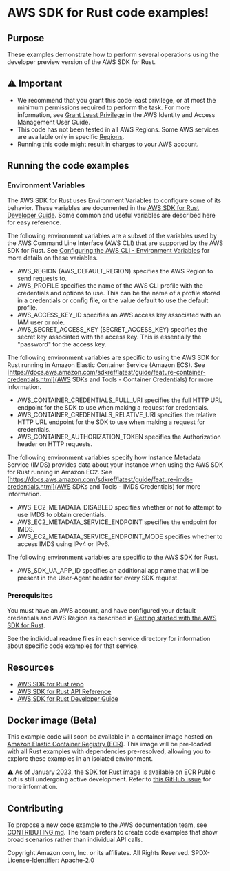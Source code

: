 # AWS SDK for Rust code examples!

## Purpose

These examples demonstrate how to perform several operations using the developer preview version of the AWS SDK for Rust.

## ⚠ Important

- We recommend that you grant this code least privilege,
  or at most the minimum permissions required to perform the task.
  For more information, see
  [Grant Least Privilege](https://docs.aws.amazon.com/IAM/latest/UserGuide/best-practices.html#grant-least-privilege)
  in the AWS Identity and Access Management User Guide.
- This code has not been tested in all AWS Regions.
  Some AWS services are available only in specific
  [Regions](https://aws.amazon.com/about-aws/global-infrastructure/regional-product-services).
- Running this code might result in charges to your AWS account.

## Running the code examples

### Environment Variables

The AWS SDK for Rust uses Environment Variables to configure some of its behavior.
These variables are documented in the [AWS SDK for Rust Developer Guide](https://docs.aws.amazon.com/sdk-for-rust/latest/dg/environment-variables.html).
Some common and useful variables are described here for easy reference.

The following environment variables are a subset of the variables used by the AWS Command Line Interface (AWS CLI) that are supported by the AWS SDK for Rust.
See [Configuring the AWS CLI - Environment Variables](https://docs.aws.amazon.com/cli/latest/userguide/cli-configure-envvars.html#envvars-list) for more details on these variables.

- AWS_REGION (AWS_DEFAULT_REGION) specifies the AWS Region to send requests to.
- AWS_PROFILE specifies the name of the AWS CLI profile with the credentials and options to use. This can be the name of a profile stored in a credentials or config file, or the value default to use the default profile.
- AWS_ACCESS_KEY_ID specifies an AWS access key associated with an IAM user or role.
- AWS_SECRET_ACCESS_KEY (SECRET_ACCESS_KEY) specifies the secret key associated with the access key. This is essentially the "password" for the access key.

The following environment variables are specific to using the AWS SDK for Rust running in Amazon Elastic Container Service (Amazon ECS).
See [https://docs.aws.amazon.com/sdkref/latest/guide/feature-container-credentials.html](AWS SDKs and Tools - Container Credentials) for more information.

- AWS_CONTAINER_CREDENTIALS_FULL_URI specifies the full HTTP URL endpoint for the SDK to use when making a request for credentials.
- AWS_CONTAINER_CREDENTIALS_RELATIVE_URI specifies the relative HTTP URL endpoint for the SDK to use when making a request for credentials.
- AWS_CONTAINER_AUTHORIZATION_TOKEN specifies the Authorization header on HTTP requests.

The following environment variables specify how Instance Metadata Service (IMDS) provides data about your instance when using the AWS SDK for Rust running in Amazon EC2.
See [https://docs.aws.amazon.com/sdkref/latest/guide/feature-imds-credentials.html](AWS SDKs and Tools - IMDS Credentials) for more information.

- AWS_EC2_METADATA_DISABLED specifies whether or not to attempt to use IMDS to obtain credentials.
- AWS_EC2_METADATA_SERVICE_ENDPOINT specifies the endpoint for IMDS.
- AWS_EC2_METADATA_SERVICE_ENDPOINT_MODE specifies whether to access IMDS using IPv4 or IPv6.

The following environment variables are specific to the AWS SDK for Rust.

- AWS_SDK_UA_APP_ID specifies an additional app name that will be present in the User-Agent header for every SDK request.

### Prerequisites

You must have an AWS account, and have configured your default credentials and AWS Region as described in [Getting started with the AWS SDK for Rust](https://docs.aws.amazon.com/sdk-for-rust/latest/dg/getting-started.html).

See the individual readme files in each service directory for information about specific code examples for that service.

## Resources

- [AWS SDK for Rust repo](https://github.com/awslabs/aws-sdk-rust)
- [AWS SDK for Rust API Reference](https://docs.rs/releases/search?query=aws-sdk-)
- [AWS SDK for Rust Developer Guide](https://docs.aws.amazon.com/sdk-for-rust/latest/dg)

## Docker image (Beta)
This example code will soon be available in a container image
hosted on [Amazon Elastic Container Registry (ECR)](https://docs.aws.amazon.com/AmazonECR/latest/userguide/what-is-ecr.html). This image will be pre-loaded
with all Rust examples with dependencies pre-resolved, allowing you to explore
these examples in an isolated environment.

⚠️ As of January 2023, the [SDK for Rust image](https://gallery.ecr.aws/aws-docs-sdk-examples/rust_dev_preview) is available on ECR Public but is still
undergoing active development. Refer to
[this GitHub issue](https://github.com/awsdocs/aws-doc-sdk-examples/issues/4134)
for more information.

## Contributing

To propose a new code example to the AWS documentation team,
see [CONTRIBUTING.md](https://github.com/awsdocs/aws-doc-sdk-examples/blob/master/CONTRIBUTING.md).
The team prefers to create code examples that show broad scenarios rather than individual API calls.

Copyright Amazon.com, Inc. or its affiliates. All Rights Reserved. SPDX-License-Identifier: Apache-2.0
